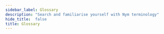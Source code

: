 ```yaml
---
sidebar_label: Glossary
description: "Search and familiarise yourself with Nym terminology"
hide_title:  false
title: Glossary
---
```

